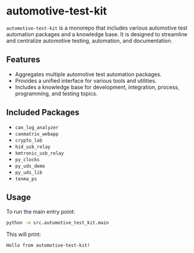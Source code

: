 # automotive-test-kit

`automotive-test-kit` is a monorepo that includes various automotive test automation packages and a knowledge base. It is designed to streamline and centralize automotive testing, automation, and documentation.

## Features

- Aggregates multiple automotive test automation packages.
- Provides a unified interface for various tools and utilities.
- Includes a knowledge base for development, integration, process, programming, and testing topics.

## Included Packages

- `can_log_analyzer`
- `canmatrix_webapp`
- `crypto_lab`
- `hid_usb_relay`
- `kmtronic_usb_relay`
- `py_clocks`
- `py_uds_demo`
- `py_uds_lib`
- `tenma_ps`

## Usage

To run the main entry point:
```bash
python -m src.automotive_test_kit.main
```
This will print:
```
Hello from automotive-test-kit!
```
